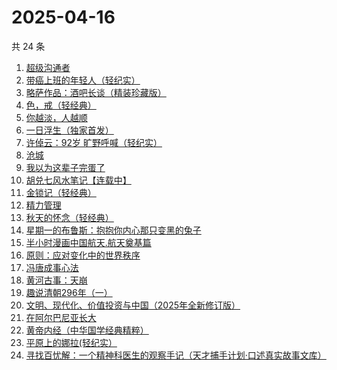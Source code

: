# 2025-04-16

共 24 条

<!-- BEGIN WEREAD -->
<!-- 最后更新时间 2025-04-16 15:12:29 +0800 -->
1. [超级沟通者](https://weread.qq.com/web/bookDetail/65632ab0813ab9992g0180d2)
1. [带癌上班的年轻人（轻纪实）](https://weread.qq.com/web/bookDetail/6ff32740813ab9d6ag016666)
1. [略萨作品：酒吧长谈（精装珍藏版）](https://weread.qq.com/web/bookDetail/68e32ed0726a0bf868e62c8)
1. [色，戒（轻经典）](https://weread.qq.com/web/bookDetail/88f32db07166d35688f637b)
1. [你越淡，人越顺](https://weread.qq.com/web/bookDetail/72532740813ab9c5fg017045)
1. [一日浮生（独家首发）](https://weread.qq.com/web/bookDetail/c6e32c40813ab9d66g013590)
1. [许倬云：92岁 旷野呼喊（轻纪实）](https://weread.qq.com/web/bookDetail/9f632630813ab9d6ag011c10)
1. [沧城](https://weread.qq.com/web/bookDetail/10e32ff0813ab9c72g019371)
1. [我以为这辈子完蛋了](https://weread.qq.com/web/bookDetail/39332f50813ab9cf3g010df3)
1. [胡兑七风水笔记【连载中】](https://weread.qq.com/web/bookDetail/de332950813ab9c7cg0134d1)
1. [金锁记（轻经典）](https://weread.qq.com/web/bookDetail/d1b325f0813ab9d6ag012d44)
1. [精力管理](https://weread.qq.com/web/bookDetail/4263296071f8f0464264d41)
1. [秋天的怀念（轻经典）](https://weread.qq.com/web/bookDetail/56d32f30813ab9bfdg0197f2)
1. [星期一的布鲁斯：抱抱你内心那只变黑的兔子](https://weread.qq.com/web/bookDetail/45732330813ab9d26g019424)
1. [半小时漫画中国航天.航天奠基篇](https://weread.qq.com/web/bookDetail/370328f0813ab945bg011467)
1. [原则：应对变化中的世界秩序](https://weread.qq.com/web/bookDetail/19332dd0728b621d193d571)
1. [冯唐成事心法](https://weread.qq.com/web/bookDetail/f2e328e072182b15f2e7179)
1. [黄河古事：天崩](https://weread.qq.com/web/bookDetail/55532930813ab9ce5g01675f)
1. [趣说清朝296年（一）](https://weread.qq.com/web/bookDetail/87432360813ab9cb8g014f8a)
1. [文明、现代化、价值投资与中国（2025年全新修订版）](https://weread.qq.com/web/bookDetail/6f5323f071bd7f7b6f521e8)
1. [在阿尔巴尼亚长大](https://weread.qq.com/web/bookDetail/9f832500813ab9b00g012d32)
1. [黄帝内经（中华国学经典精粹）](https://weread.qq.com/web/bookDetail/5e232c20718443d55e2b9e6)
1. [平原上的娜拉(轻纪实）](https://weread.qq.com/web/bookDetail/f7932bf0813ab9d2eg012157)
1. [寻找百忧解：一个精神科医生的观察手记（天才捕手计划·口述真实故事文库）](https://weread.qq.com/web/bookDetail/24332490813ab7b73g017198)
<!-- END WEREAD -->